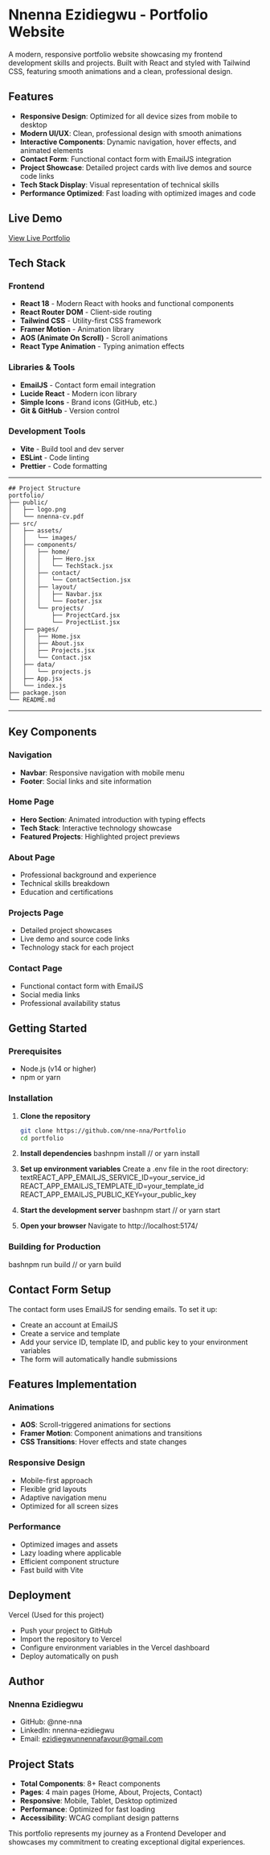# Nnenna Ezidiegwu - Portfolio Website

A modern, responsive portfolio website showcasing my frontend development skills and projects. Built with React and styled with Tailwind CSS, featuring smooth animations and a clean, professional design.

## Features

- **Responsive Design**: Optimized for all device sizes from mobile to desktop
- **Modern UI/UX**: Clean, professional design with smooth animations
- **Interactive Components**: Dynamic navigation, hover effects, and animated elements
- **Contact Form**: Functional contact form with EmailJS integration
- **Project Showcase**: Detailed project cards with live demos and source code links
- **Tech Stack Display**: Visual representation of technical skills
- **Performance Optimized**: Fast loading with optimized images and code

## Live Demo

[View Live Portfolio](https://ezidiegwu-nnenna.vercel.app/)

## Tech Stack

### Frontend
- **React 18** - Modern React with hooks and functional components
- **React Router DOM** - Client-side routing
- **Tailwind CSS** - Utility-first CSS framework
- **Framer Motion** - Animation library
- **AOS (Animate On Scroll)** - Scroll animations
- **React Type Animation** - Typing animation effects

### Libraries & Tools
- **EmailJS** - Contact form email integration
- **Lucide React** - Modern icon library
- **Simple Icons** - Brand icons (GitHub, etc.)
- **Git & GitHub** - Version control

### Development Tools
- **Vite** - Build tool and dev server
- **ESLint** - Code linting
- **Prettier** - Code formatting

---
```
## Project Structure
portfolio/
├── public/
│   ├── logo.png
│   └── nnenna-cv.pdf
├── src/
│   ├── assets/
│   │   └── images/
│   ├── components/
│   │   ├── home/
│   │   │   ├── Hero.jsx
│   │   │   └── TechStack.jsx
│   │   ├── contact/
│   │   │   └── ContactSection.jsx
│   │   ├── layout/
│   │   │   ├── Navbar.jsx
│   │   │   └── Footer.jsx
│   │   └── projects/
│   │       ├── ProjectCard.jsx
│   │       └── ProjectList.jsx
│   ├── pages/
│   │   ├── Home.jsx
│   │   ├── About.jsx
│   │   ├── Projects.jsx
│   │   └── Contact.jsx
│   ├── data/
│   │   └── projects.js
│   ├── App.jsx
│   └── index.js
├── package.json
└── README.md
```
---
## Key Components

### Navigation
- **Navbar**: Responsive navigation with mobile menu
- **Footer**: Social links and site information

### Home Page
- **Hero Section**: Animated introduction with typing effects
- **Tech Stack**: Interactive technology showcase
- **Featured Projects**: Highlighted project previews

### About Page
- Professional background and experience
- Technical skills breakdown
- Education and certifications

### Projects Page
- Detailed project showcases
- Live demo and source code links
- Technology stack for each project

### Contact Page
- Functional contact form with EmailJS
- Social media links
- Professional availability status

## Getting Started

### Prerequisites
- Node.js (v14 or higher)
- npm or yarn

### Installation

1. **Clone the repository**
   ```bash
   git clone https://github.com/nne-nna/Portfolio
   cd portfolio

2. **Install dependencies**
bashnpm install
// or
yarn install

3. **Set up environment variables**
Create a .env file in the root directory:
textREACT_APP_EMAILJS_SERVICE_ID=your_service_id
REACT_APP_EMAILJS_TEMPLATE_ID=your_template_id
REACT_APP_EMAILJS_PUBLIC_KEY=your_public_key

4. **Start the development server**
bashnpm start
// or
yarn start

4. **Open your browser**
Navigate to http://localhost:5174/

### Building for Production

bashnpm run build
// or
yarn build

## Contact Form Setup
The contact form uses EmailJS for sending emails. To set it up:

- Create an account at EmailJS
- Create a service and template
- Add your service ID, template ID, and public key to your environment variables
- The form will automatically handle submissions

## Features Implementation

### Animations

- **AOS**: Scroll-triggered animations for sections
- **Framer Motion**: Component animations and transitions
- **CSS Transitions**: Hover effects and state changes

### Responsive Design

- Mobile-first approach
- Flexible grid layouts
- Adaptive navigation menu
- Optimized for all screen sizes

### Performance

- Optimized images and assets
- Lazy loading where applicable
- Efficient component structure
- Fast build with Vite

## Deployment
Vercel (Used for this project)

- Push your project to GitHub
- Import the repository to Vercel
- Configure environment variables in the Vercel dashboard
- Deploy automatically on push

## Author
### Nnenna Ezidiegwu

- GitHub: @nne-nna
- LinkedIn: nnenna-ezidiegwu
- Email: ezidiegwunnennafavour@gmail.com

## Project Stats

- **Total Components**: 8+ React components
- **Pages**: 4 main pages (Home, About, Projects, Contact)
- **Responsive**: Mobile, Tablet, Desktop optimized
- **Performance**: Optimized for fast loading
- **Accessibility**: WCAG compliant design patterns

This portfolio represents my journey as a Frontend Developer and showcases my commitment to creating exceptional digital experiences.
